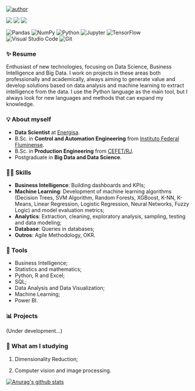 [![author](https://img.shields.io/badge/authora-Letícia_Gomes-red.svg)](https://www.linkedin.com/in/leticia-gomescsilva/)

[<img src="https://img.shields.io/badge/leticiagomes.datascience@gmail.com-EA4335?style=flat-square&logo=Gmail&logoColor=white" />](mailto:leticiagomes.datascience@gmail.com)
[<img src="https://img.shields.io/badge/leticia_gomes-0A66C2?style=flat-square&logo=linkedin&logoColor=white" />](https://www.linkedin.com/in/leticia-gomescsilva/)
[<img src="https://img.shields.io/badge/leticiagcsilva.github.io-800080?style=flat-square&logo=githubpages&logoColor=white" />](https://github.com/leticiagcsilva)

<img alt="Pandas" src="https://img.shields.io/badge/pandas-%23150458.svg?style=for-the-badge&logo=pandas&logoColor=white"/>
<img alt="NumPy" src="https://img.shields.io/badge/numpy-%23013243.svg?style=for-the-badge&logo=numpy&logoColor=white"/>
<img alt="Python" src="https://img.shields.io/badge/Python-012A4A?style=for-the-badge&logo=python&logoColor=white">
<img alt="Jupyter" src="https://img.shields.io/badge/Jupyter-013A63?style=for-the-badge&logo=jupyter&logoColor=white">
<img alt="TensorFlow" src="https://img.shields.io/badge/TensorFlow-%23FF6F00.svg?style=for-the-badge&logo=TensorFlow&logoColor=white"/>
<img alt="Visual Studio Code" src="https://camo.githubusercontent.com/a0484e6383e852e622da1e934b7724921ab9b69d69246d90f899424b01f6deb1/68747470733a2f2f696d672e736869656c64732e696f2f62616467652f56697375616c25323053747564696f253230436f64652d3030373864372e7376673f7374796c653d666f722d7468652d6261646765266c6f676f3d76697375616c2d73747564696f2d636f6465266c6f676f436f6c6f723d7768697465"/>
<img alt="Git" src="https://camo.githubusercontent.com/ec0d32e85caf4723d5182a75338c89f85a2c3679aed0c46c9ee9fd1c8dc2a316/68747470733a2f2f696d672e736869656c64732e696f2f62616467652f6769742d2532334630353033332e7376673f7374796c653d666f722d7468652d6261646765266c6f676f3d676974266c6f676f436f6c6f723d7768697465"/>

### ✨ Resume
Enthusiast of new technologies, focusing on Data Science, Business Intelligence and Big Data. I work on projects in these areas both professionally and academically, always aiming to generate value and develop solutions based on data analysis and machine learning to extract intelligence from the data. I use the Python language as the main tool, but I always look for new languages and methods that can expand my knowledge.

### 💡 About myself
- **Data Scientist** at [Energisa](https://www.energisa.com.br/).
- B.Sc. in **Control and Automation Engineering** from [Instituto Federal Fluminense](https://portal1.iff.edu.br/).
- B.Sc. in **Production Engineering** from [CEFET/RJ](http://www.cefet-rj.br/).
- Postgraduate in **Big Data and Data Science**. 

### 👩‍💻 Skills
- **Business Intelligence**: Building dashboards and KPIs;
- **Machine Learning**: Development of machine learning algorithms (Decision Trees, SVM Algorithm, Random Forests, XGBoost, K-NN, K-Means, Linear Regression, Logistic Regression, Neural Networks, Fuzzy Logic) and model evaluation metrics;
- **Analytics**: Extraction, cleaning, exploratory analysis, sampling, testing and data modeling;
- **Database**: Queries in databases;
- **Outros**: Agile Methodology, OKR.

### 🔎 Tools
- Business Intelligence;
- Statistics and mathematics;
- Python, R and Excel;
- SQL;
- Data Analysis and Data Visualization;
- Machine Learning;
- Power BI.

### 📊 Projects
(Under development...)

### 📝 What am I studying
1. Dimensionality Reduction;

2. Computer vision and image processing.

[![Anurag's github stats](https://github-readme-stats.vercel.app/api?username=leticiagcsilva)](https://github.com/leticiagcsilva/github-readme-stats)

